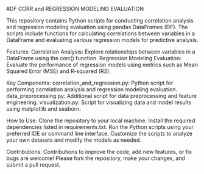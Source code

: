 #DF CORR and REGRESSION MODELING EVALUATION

This repository contains Python scripts for conducting correlation analysis and regression modeling evaluation using pandas DataFrames (DF). The scripts include functions for calculating correlations between variables in a DataFrame and evaluating various regression models for predictive analysis.

Features:
Correlation Analysis: Explore relationships between variables in a DataFrame using the corr() function.
Regression Modeling Evaluation: Evaluate the performance of regression models using metrics such as Mean Squared Error (MSE) and R-squared (R2).

Key Components:
correlation_and_regression.py: Python script for performing correlation analysis and regression modeling evaluation.
data_preprocessing.py: Additional script for data preprocessing and feature engineering.
visualization.py: Script for visualizing data and model results using matplotlib and seaborn.

How to Use:
Clone the repository to your local machine.
Install the required dependencies listed in requirements.txt.
Run the Python scripts using your preferred IDE or command line interface.
Customize the scripts to analyze your own datasets and modify the models as needed.

Contributions:
Contributions to improve the code, add new features, or fix bugs are welcome! Please fork the repository, make your changes, and submit a pull request.

